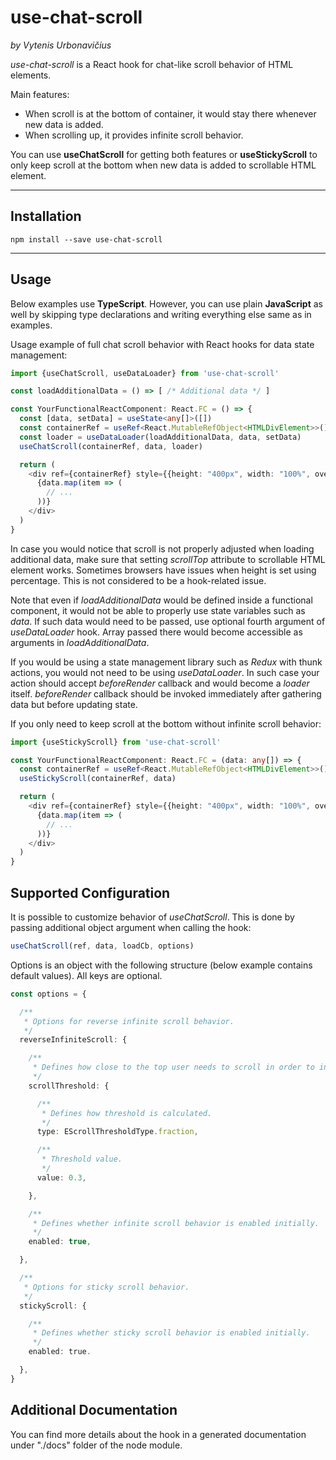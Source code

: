 # use-chat-scroll

_by Vytenis Urbonavičius_

_use-chat-scroll_ is a React hook for chat-like scroll behavior of HTML elements.

Main features:

- When scroll is at the bottom of container, it would stay there whenever new data is added.
- When scrolling up, it provides infinite scroll behavior.

You can use **useChatScroll** for getting both features or **useStickyScroll** to only keep scroll at the bottom when new data is added to scrollable HTML element.

---

## Installation

```
npm install --save use-chat-scroll
```

---

## Usage

Below examples use **TypeScript**. However, you can use plain **JavaScript** as well by skipping type declarations and writing everything else same as in examples.

Usage example of full chat scroll behavior with React hooks for data state management:

```typescript
import {useChatScroll, useDataLoader} from 'use-chat-scroll'

const loadAdditionalData = () => [ /* Additional data */ ]

const YourFunctionalReactComponent: React.FC = () => {
  const [data, setData] = useState<any[]>([])
  const containerRef = useRef<React.MutableRefObject<HTMLDivElement>>()
  const loader = useDataLoader(loadAdditionalData, data, setData)
  useChatScroll(containerRef, data, loader)

  return (
    <div ref={containerRef} style={{height: "400px", width: "100%", overflow: 'auto'}}>
      {data.map(item => (
        // ...
      ))}
    </div>
  )
}
```

In case you would notice that scroll is not properly adjusted when loading additional data, make sure that setting _scrollTop_ attribute to scrollable HTML element works. Sometimes browsers have issues when height is set using percentage. This is not considered to be a hook-related issue.

Note that even if _loadAdditionalData_ would be defined inside a functional component, it would not be able to properly use state variables such as _data_. If such data would need to be passed, use optional fourth argument of _useDataLoader_ hook. Array passed there would become accessible as arguments in _loadAdditionalData_.

If you would be using a state management library such as _Redux_ with thunk actions, you would not need to be using _useDataLoader_. In such case your action should accept _beforeRender_ callback and would become a _loader_ itself. _beforeRender_ callback should be invoked immediately after gathering data but before updating state.

If you only need to keep scroll at the bottom without infinite scroll behavior:

```typescript
import {useStickyScroll} from 'use-chat-scroll'

const YourFunctionalReactComponent: React.FC = (data: any[]) => {
  const containerRef = useRef<React.MutableRefObject<HTMLDivElement>>()
  useStickyScroll(containerRef, data)

  return (
    <div ref={containerRef} style={{height: "400px", width: "100%", overflow: 'auto'}}>
      {data.map(item => (
        // ...
      ))}
    </div>
  )
}
```

## Supported Configuration

It is possible to customize behavior of _useChatScroll_. This is done by passing additional object argument when calling the hook:

```typescript
useChatScroll(ref, data, loadCb, options)
```

Options is an object with the following structure (below example contains default values). All keys are optional.

```typescript
const options = {

  /**
   * Options for reverse infinite scroll behavior.
   */
  reverseInfiniteScroll: {

    /**
     * Defines how close to the top user needs to scroll in order to invoke gathering of additional data.
     */
    scrollThreshold: {

      /**
       * Defines how threshold is calculated.
       */
      type: EScrollThresholdType.fraction,

      /**
       * Threshold value.
       */
      value: 0.3,

    },

    /**
     * Defines whether infinite scroll behavior is enabled initially.
     */
    enabled: true,

  },

  /**
   * Options for sticky scroll behavior.
   */
  stickyScroll: {

    /**
     * Defines whether sticky scroll behavior is enabled initially.
     */
    enabled: true.

  },
}
```

## Additional Documentation

You can find more details about the hook in a generated documentation under "./docs" folder of the node module.

